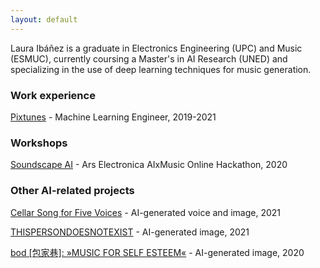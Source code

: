 ```yaml
---
layout: default
---
```


Laura Ibáñez is a graduate in Electronics Engineering (UPC) and Music (ESMUC), currently coursing a Master's in AI Research (UNED) and specializing in the use of deep learning techniques for music generation.

### Work experience

[Pixtunes](https://www.pixtunes.com/) - Machine Learning Engineer, 2019-2021

### Workshops

[Soundscape AI](https://soundscape-ai.netlify.app/) - Ars Electronica AIxMusic Online Hackathon, 2020

### Other AI-related projects

[Cellar Song for Five Voices](https://www.virtuallyrealityevents.com/emmettwilliams) - AI-generated voice and image, 2021

[THISPERSONDOESNOTEXIST](https://www.michaelbrailey.com/thispersondoesnotexist) - AI-generated image, 2021

[bod [包家巷]: »MUSIC FOR SELF ESTEEM«](https://pw-magazine.com/2020/bod-sentient-sounds-impossible-to-avoid) - AI-generated image, 2020
